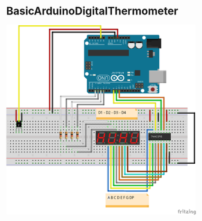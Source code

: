 # BasicArduinoDigitalThermometer
![alt text](https://github.com/TheWiseWolfy/BasicArduinoDigitalThermometer/blob/main/Diagram.png)
